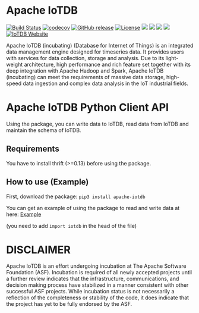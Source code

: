 <!--

    Licensed to the Apache Software Foundation (ASF) under one
    or more contributor license agreements.  See the NOTICE file
    distributed with this work for additional information
    regarding copyright ownership.  The ASF licenses this file
    to you under the Apache License, Version 2.0 (the
    "License"); you may not use this file except in compliance
    with the License.  You may obtain a copy of the License at

        http://www.apache.org/licenses/LICENSE-2.0

    Unless required by applicable law or agreed to in writing,
    software distributed under the License is distributed on an
    "AS IS" BASIS, WITHOUT WARRANTIES OR CONDITIONS OF ANY
    KIND, either express or implied.  See the License for the
    specific language governing permissions and limitations
    under the License.

-->

# Apache IoTDB

[![Build Status](https://www.travis-ci.org/apache/iotdb.svg?branch=master)](https://www.travis-ci.org/apache/iotdb)
[![codecov](https://codecov.io/gh/thulab/iotdb/branch/master/graph/badge.svg)](https://codecov.io/gh/thulab/iotdb)
[![GitHub release](https://img.shields.io/github/release/apache/iotdb.svg)](https://github.com/apache/iotdb/releases)
[![License](https://img.shields.io/badge/license-Apache%202-4EB1BA.svg)](https://www.apache.org/licenses/LICENSE-2.0.html)
![](https://github-size-badge.herokuapp.com/apache/iotdb.svg)
![](https://img.shields.io/github/downloads/apache/iotdb/total.svg)
![](https://img.shields.io/badge/platform-win10%20%7C%20macox%20%7C%20linux-yellow.svg)
![](https://img.shields.io/badge/java--language-1.8-blue.svg)
[![IoTDB Website](https://img.shields.io/website-up-down-green-red/https/shields.io.svg?label=iotdb-website)](https://iotdb.apache.org/)


Apache IoTDB (incubating) (Database for Internet of Things) is an integrated data management engine designed for
timeseries data. It provides users with services for data collection, storage and analysis. Due to its light-weight
architecture, high performance and rich feature set together with its deep integration with Apache Hadoop and Spark,
Apache IoTDB (incubating) can meet the requirements of massive data storage, high-speed data ingestion and complex data
analysis in the IoT industrial fields.


# Apache IoTDB Python Client API

Using the package, you can write data to IoTDB, read data from IoTDB and maintain the schema of IoTDB.

## Requirements

You have to install thrift (>=0.13) before using the package.

## How to use (Example)

First, download the package: `pip3 install apache-iotdb`

You can get an example of using the package to read and write data at here: [Example](https://github.com/apache/iotdb/blob/rel/0.10/client-py/src/SessionExample.py)

(you need to add `import iotdb` in the head of the file)

# DISCLAIMER

Apache IoTDB is an effort undergoing incubation at The Apache Software Foundation (ASF).
Incubation is required of all newly accepted projects until a further review indicates that the
infrastructure, communications, and decision making process have stabilized in a manner consistent
with other successful ASF projects. While incubation status is not necessarily a reflection of the
completeness or stability of the code, it does indicate that the project has yet to be fully
endorsed by the ASF.